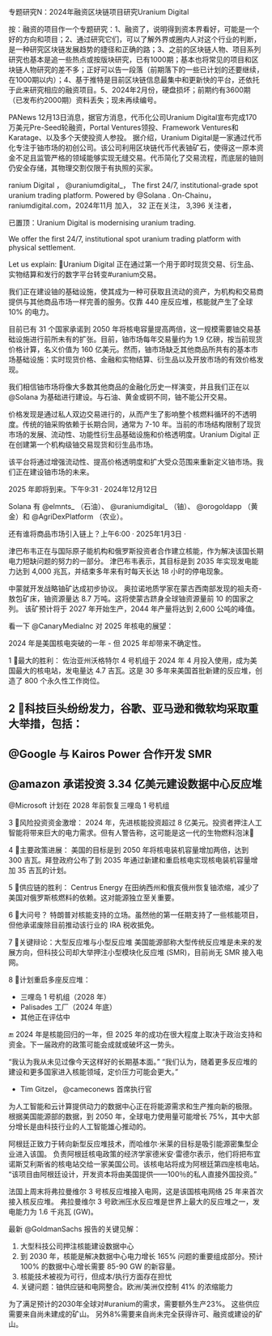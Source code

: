 专题研究N：2024年融资区块链项目研究Uranium Digital

按：融资的项目作一个专题研究：1、融资了，说明得到资本界看好，可能是一个好的方向和项目；2、通过研究它们，可以了解外界或圈内人对这个行业的判断，是一种研究区块链发展趋势的捷径和正确的路；3、之前的区块链人物、项目系列研究也基本是追一些热点或按版块研究，已有1000期；基本也将常见的项目和区块链人物研究的差不多；正好可以告一段落（前期落下的一些已计划的还要继续，在1000期以内）；4、基于推特是目前区块链信息最集中和更新快的平台，还依托于此来研究相应的融资项目。5、2024年2月份，硬盘损坏；前期约有3600期（已发布约2000期）资料丢失；现未再续编号。

PANews 12月13日消息，据官方消息，代币化公司Uranium Digital宣布完成170万美元Pre-Seed轮融资，Portal Ventures领投、Framework Ventures和Karatage、以及多个天使投资人参投。
据介绍，Uranium Digital是一家通过代币化专注于铀市场的初创公司。该公司利用区块链代币代表铀矿石，使得这一原本资金不足且监管严格的领域能够实现无缝交易。代币简化了交易流程，而底层的铀则仍安全存储，其物理交割仅限于有执照的买家。

ranium Digital
，
@uraniumdigital_，
The first 24/7, institutional-grade spot uranium trading platform. Powered by 
@Solana
.
On-Chainu，raniumdigital.com，2024年11月 加入，
32 正在关注，
3,396 关注者，


已置顶：Uranium Digital is modernising uranium trading.

We offer the first 24/7, institutional spot uranium trading platform with physical settlement.

Let us explain: 🧵Uranium Digital 正在通过第一个用于即时现货交易、衍生品、实物结算和发行的数字平台转变#uranium交易。

我们正在建设铀的基础设施，使其成为一种可获取且流动的资产，为机构和交易商提供与其他商品市场一样完善的服务。仅靠 440 座反应堆，核能就产生了全球 10% 的电力。

目前已有 31 个国家承诺到 2050 年将核电容量提高两倍，这一规模需要铀交易基础设施进行前所未有的扩张。目前，铀市场每年交易量约为 1.9 亿磅，按当前现货价格计算，名义价值为 160 亿美元。然而，铀市场缺乏其他商品所共有的基本市场基础设施：实时现货价格、金融和实物结算、衍生品以及开放市场的有效价格发现。

我们相信铀市场将像大多数其他商品的金融化历史一样演变，并且我们正在以
@Solana
为基础进行建设。与石油、黄金或铜不同，铀不能公开交易。

价格发现是通过私人双边交易进行的，从而产生了影响整个核燃料循环的不透明度。传统的铀采购依赖于长期合同，通常为 7-10 年。当前的市场结构限制了现货市场的发展、流动性、功能性衍生品基础设施和价格透明度。Uranium Digital 正在创建第一个机构级铀交易现货和衍生品市场。

该平台将通过增强流动性、提高价格透明度和扩大受众范围来重新定义铀市场。我们正在建设铀市场的未来。

2025 年即将到来。下午9:31 · 2024年12月12日

Solana 有
@elmnts_
 （石油）、 
@uraniumdigital_
 （铀）、 
@orogoldapp
 （黄金）和
@AgriDexPlatform
 （农业）。

还有谁将商品市场引入链上？上午6:00 · 2025年1月3日
·

津巴布韦正在与国际原子能机构和俄罗斯投资者合作建立核能，作为解决该国长期电力短缺问题的努力的一部分。
津巴布韦表示，其目标是到 2035 年实现发电能力达到 4,000 兆瓦，并结束多年来有时每天长达 18 小时的停电现象。

中蒙就开发战略铀矿达成初步协议。
奥拉诺地质学家在蒙古西南部发现的祖夫奇-敖包矿床，铀资源量达 8.7 万吨。这将使蒙古跻身全球铀资源量前 10 的国家之列。
该矿预计将于 2027 年开始生产，2044 年产量将达到 2,600 公吨的峰值。

看一下
@CanaryMediaInc
对 2025 年核电的展望：

2024 年是美国核电突破的一年 - 但 2025 年却带来不确定性。

1 ⃣最大的胜利：
佐治亚州沃格特尔 4 号机组于 2024 年 4 月投入使用，成为美国最大的核电站，发电量达 4.7 吉瓦。这是 30 多年来美国首批新建的反应堆，创造了 800 个永久性工作岗位。

2 ⃣科技巨头纷纷发力，谷歌、亚马逊和微软均采取重大举措，包括：
- 
@Google
与 Kairos Power 合作开发 SMR
- 
@amazon
承诺投资 3.34 亿美元建设数据中心反应堆
- 
@Microsoft
计划在 2028 年前恢复三哩岛 1 号机组

3 ⃣风险投资资金激增：
2024 年，先进核能投资超过 8 亿美元。投资者押注人工智能将带来巨大的电力需求。但有人警告称，这可能是这一代的生物燃料泡沫🤔

4 ⃣主要政策进展：
美国的目标是到 2050 年将核电装机容量增加两倍，达到 300 吉瓦。拜登政府公布了到 2035 年通过新建和重启核电实现核电装机容量增加 35 吉瓦的计划。

5 ⃣供应链的胜利：
Centrus Energy 在田纳西州和俄亥俄州恢复铀浓缩，减少了美国对俄罗斯核燃料的依赖。这对能源独立至关重要。

6 ⃣大问号？
特朗普对核能支持的立场。虽然他的第一任期支持了一些核能项目，但他承诺废除目前推动该行业的 IRA 税收抵免。

7 ⃣关键辩论：大型反应堆与小型反应堆
美国能源部称大型传统反应堆是未来的发展方向，但科技公司却大举押注小型模块化反应堆 (SMR)，目前尚无 SMR 接入电网。

8 ⃣计划重启多座反应堆：
- 三哩岛 1 号机组（2028 年）
- Palisades 工厂（2024 年底）
- 其他正在评估中

🔚 2024 年是核能回归的一年，但 2025 年的成功在很大程度上取决于政治支持和资金。下一届政府的政策可能会成就或破坏这一势头。

“我认为我从未见过像今天这样好的长期基本面。”
“我们认为，随着更多反应堆的建设和更多国家进入核能领域，定价压力可能会更大。”
- Tim Gitzel， 
@cameconews
首席执行官

为人工智能和云计算提供动力的数据中心正在将能源需求和生产推向新的极限。
根据美国能源部的数据，到 2050 年，全球电力使用量可能增长 75%，其中大部分增长是由科技行业的人工智能雄心推动的。

阿根廷正致力于转向新型反应堆技术，而哈维尔·米莱的目标是吸引能源密集型企业进入该国。
负责阿根廷核电政策的经济学家德米安·雷德尔表示，他们将把布宜诺斯艾利斯省的核电站交给一家美国公司。该核电站将成为阿根廷第四座核电站。
“该项目由阿根廷设计，开发资本将由美国提供——100％的私人直接外国投资。”

法国上周末将弗拉曼维尔 3 号核反应堆接入电网，这是该国核电网络 25 年来首次接入核反应堆。
弗拉曼维尔 3 号欧洲压水反应堆是世界上最大的反应堆之一，发电能力为 1.6 千兆瓦 (GW)。

最新
@GoldmanSachs
报告的关键见解：
1. 大型科技公司押注核能建设数据中心
2. 到 2030 年，核能是解决数据中心电力增长 165% 问题的重要组成部分。预计 100% 的数据中心增长需要 85-90 GW 的新容量。
3. 核能技术被视为可行，但成本/执行方面存在担忧
4. 关键问题：铀供应链和电网整合。欧洲/美洲仅控制 41% 的浓缩能力

为了满足预计的2030年全球对#uranium的需求，需要额外生产23%。
这些供应需要来自尚未建成的矿山。
另外8%需要来自尚未完全获得许可、融资或建设的矿山。